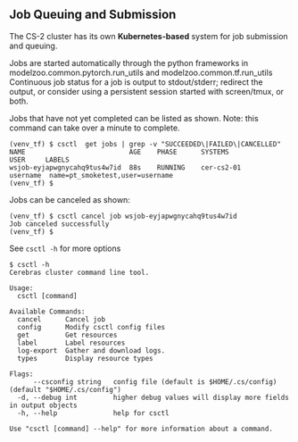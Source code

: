 ## Job Queuing and Submission
The CS-2 cluster has its own **Kubernetes-based** system for job submission and queuing.<br>

Jobs are started automatically through the python frameworks in modelzoo.common.pytorch.run_utils and modelzoo.common.tf.run_utils
Continuous job status for a job is output to stdout/stderr; redirect the output, or consider using a persistent session started with screen/tmux, or both.

Jobs that have not yet completed can be listed as shown. Note: this command can take over a minute to complete.
```console
(venv_tf) $ csctl  get jobs | grep -v "SUCCEEDED\|FAILED\|CANCELLED"
NAME                          AGE    PHASE      SYSTEMS                USER     LABELS
wsjob-eyjapwgnycahq9tus4w7id  88s    RUNNING    cer-cs2-01             username  name=pt_smoketest,user=username
(venv_tf) $
```
Jobs can be canceled as shown:
```console
(venv_tf) $ csctl cancel job wsjob-eyjapwgnycahq9tus4w7id
Job canceled successfully
(venv_tf) $
```

See `csctl -h` for more options
```console
$ csctl -h
Cerebras cluster command line tool.

Usage:
  csctl [command]

Available Commands:
  cancel      Cancel job
  config      Modify csctl config files
  get         Get resources
  label       Label resources
  log-export  Gather and download logs.
  types       Display resource types

Flags:
      --csconfig string   config file (default is $HOME/.cs/config) (default "$HOME/.cs/config")
  -d, --debug int         higher debug values will display more fields in output objects
  -h, --help              help for csctl

Use "csctl [command] --help" for more information about a command.

```